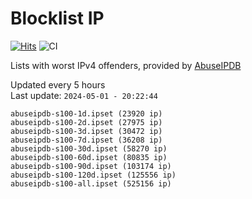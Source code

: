 # Blocklist IP

[![Hits](https://hits.seeyoufarm.com/api/count/incr/badge.svg?url=https%3A%2F%2Fgithub.com%2Fborestad%2Fblocklist-ip%2F&count_bg=%2379C83D&title_bg=%23555555&icon=&icon_color=%23E7E7E7&title=hits&edge_flat=false)](https://hits.seeyoufarm.com)  ![CI](https://img.shields.io/github/workflow/status/borestad/blocklist-ip/CI?style=flat-square)

Lists with worst IPv4 offenders, provided by [AbuseIPDB](https://www.abuseipdb.com/)

<!-- FOOTER-PLACEHOLDER -->
Updated every 5 hours<br>
Last update: `2024-05-01 - 20:22:44`
```
abuseipdb-s100-1d.ipset (23920 ip)
abuseipdb-s100-2d.ipset (27975 ip)
abuseipdb-s100-3d.ipset (30472 ip)
abuseipdb-s100-7d.ipset (36208 ip)
abuseipdb-s100-30d.ipset (58270 ip)
abuseipdb-s100-60d.ipset (80835 ip)
abuseipdb-s100-90d.ipset (103174 ip)
abuseipdb-s100-120d.ipset (125556 ip)
abuseipdb-s100-all.ipset (525156 ip)
```
